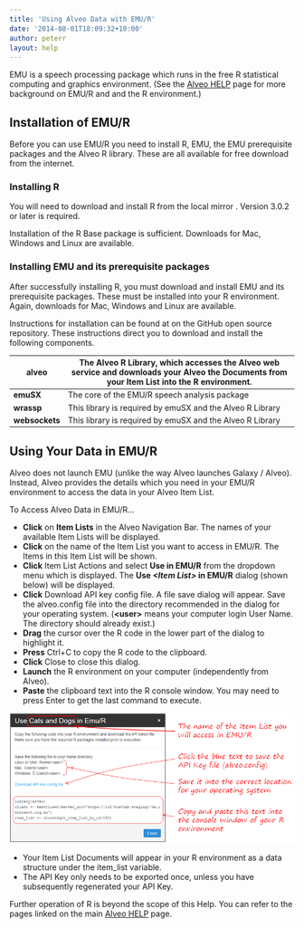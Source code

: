 ```yaml
---
title: 'Using Alveo Data with EMU/R'
date: '2014-08-01T18:09:32+10:00'
author: peterr
layout: help
---
```


EMU is a speech processing package which runs in the free R statistical computing and graphics environment. (See the [Alveo HELP](/alveo-help "Alveo Help") page for more background on EMU/R and and the R environment.)

## **Installation of EMU/R**

Before you can use EMU/R you need to install R, EMU, the EMU prerequisite packages and the Alveo R library. These are all available for free download from the internet.

### Installing R

You will need to download and install R from the local mirror . Version 3.0.2 or later is required.

Installation of the R Base package is sufficient. Downloads for Mac, Windows and Linux are available.

### Installing EMU and its prerequisite packages

After successfully installing R, you must download and install EMU and its prerequisite packages. These must be installed into your R environment. Again, downloads for Mac, Windows and Linux are available.

Instructions for installation can be found at  on the GitHub open source repository. These instructions direct you to download and install the following components.

| **alveo** | The Alveo R Library, which accesses the Alveo web service and downloads your Alveo the Documents from your Item List into the R environment. |
|---|---|
| **emuSX** | The core of the EMU/R speech analysis package |
| **wrassp** | This library is required by emuSX and the Alveo R Library |
| **websockets** | This library is required by emuSX and the Alveo R Library |

## **Using Your Data in EMU/R**

Alveo does not launch EMU (unlike the way Alveo launches Galaxy / Alveo). Instead, Alveo provides the details which you need in your EMU/R environment to access the data in your Alveo Item List.

To Access Alveo Data in EMU/R…

- **Click** on **Item Lists** in the Alveo Navigation Bar. The names of your available Item Lists will be displayed.
- **Click** on the name of the Item List you want to access in EMU/R. The Items in this Item List will be shown.
- **Click** Item List Actions and select **Use in EMU/R** from the dropdown menu which is displayed. The **Use *&lt;Item List&gt;* in EMU/R** dialog (shown below) will be displayed.
- **Click** Download API key config file. A file save dialog will appear. Save the alveo.config file into the directory recommended in the dialog for your operating system. (**&lt;user&gt;** means your computer login User Name. The directory should already exist.)
- **Drag** the cursor over the R code in the lower part of the dialog to highlight it.
- **Press** Ctrl+C to copy the R code to the clipboard.
- **Click** Close to close this dialog.
- **Launch** the R environment on your computer (independently from Alveo).
- **Paste** the clipboard text into the R console window. You may need to press Enter to get the last command to execute.

![EMUDialog](/assets/files/2014/08/EMUDialog.png)

- Your Item List Documents will appear in your R environment as a data structure under the item\_list variable.
- The API Key only needs to be exported once, unless you have subsequently regenerated your API Key.

Further operation of R is beyond the scope of this Help. You can refer to the pages linked on the main [Alveo HELP](/alveo-help "Alveo Help") page.
